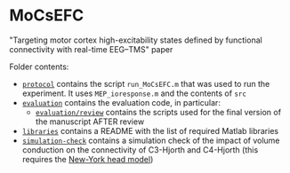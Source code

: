 # MoCsEFC
"Targeting motor cortex high-excitability states defined by functional connectivity with real-time EEG–TMS" paper

Folder contents:
* [`protocol`](https://github.com/connect2brain/MoCsEFC/tree/main/protocol) contains the script `run_MoCsEFC.m` that was used to run the experiment. It uses `MEP_ioresponse.m` and the contents of `src`
* [`evaluation`](https://github.com/connect2brain/MoCsEFC/tree/main/evaluation) contains the evaluation code, in particular:
	* [`evaluation/review`](https://github.com/connect2brain/MoCsEFC/tree/main/evaluation/review) contains the scripts used for the final version of the manuscript AFTER review
* [`libraries`](https://github.com/connect2brain/MoCsEFC/tree/main/libraries) contains a README with the list of required Matlab libraries
* [`simulation-check`](https://github.com/connect2brain/MoCsEFC/tree/main/simulation-check) contains a simulation check of the impact of volume conduction on the connectivity of C3-Hjorth and C4-Hjorth (this requires the [New-York head model](https://www.parralab.org/nyhead/))




